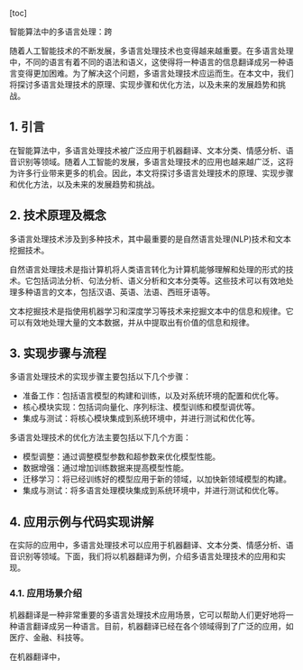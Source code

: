 
[toc]                    
                
                
智能算法中的多语言处理：跨

随着人工智能技术的不断发展，多语言处理技术也变得越来越重要。在多语言处理中，不同的语言有着不同的语法和语义，这使得将一种语言的信息翻译成另一种语言变得更加困难。为了解决这个问题，多语言处理技术应运而生。在本文中，我们将探讨多语言处理技术的原理、实现步骤和优化方法，以及未来的发展趋势和挑战。

## 1. 引言

在智能算法中，多语言处理技术被广泛应用于机器翻译、文本分类、情感分析、语音识别等领域。随着人工智能的发展，多语言处理技术的应用也越来越广泛，这将为许多行业带来更多的机会。因此，本文将探讨多语言处理技术的原理、实现步骤和优化方法，以及未来的发展趋势和挑战。

## 2. 技术原理及概念

多语言处理技术涉及到多种技术，其中最重要的是自然语言处理(NLP)技术和文本挖掘技术。

自然语言处理技术是指计算机将人类语言转化为计算机能够理解和处理的形式的技术。它包括词法分析、句法分析、语义分析和文本分类等。这些技术可以有效地处理多种语言的文本，包括汉语、英语、法语、西班牙语等。

文本挖掘技术是指使用机器学习和深度学习等技术来挖掘文本中的信息和规律。它可以有效地处理大量的文本数据，并从中提取出有价值的信息和规律。

## 3. 实现步骤与流程

多语言处理技术的实现步骤主要包括以下几个步骤：

- 准备工作：包括语言模型的构建和训练，以及对系统环境的配置和优化等。
- 核心模块实现：包括词向量化、序列标注、模型训练和模型调优等。
- 集成与测试：将核心模块集成到系统环境中，并进行测试和优化等。

多语言处理技术的优化方法主要包括以下几个方面：

- 模型调整：通过调整模型参数和超参数来优化模型性能。
- 数据增强：通过增加训练数据来提高模型性能。
- 迁移学习：将已经训练好的模型应用于新的领域，以加快新领域模型的构建。
- 集成与测试：将多语言处理模块集成到系统环境中，并进行测试和优化等。

## 4. 应用示例与代码实现讲解

在实际的应用中，多语言处理技术可以应用于机器翻译、文本分类、情感分析、语音识别等领域。下面，我们将以机器翻译为例，介绍多语言处理技术的应用和实现。

### 4.1. 应用场景介绍

机器翻译是一种非常重要的多语言处理技术应用场景，它可以帮助人们更好地将一种语言翻译成另一种语言。目前，机器翻译已经在各个领域得到了广泛的应用，如医疗、金融、科技等。

在机器翻译中，

